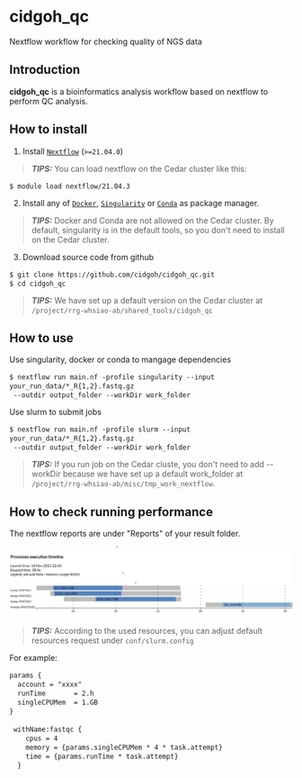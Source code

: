 # cidgoh_qc
Nextflow workflow for checking quality of NGS data

## Introduction

**cidgoh_qc** is a bioinformatics analysis workflow based on nextflow to perform QC analysis.

## How to install

1. Install [`Nextflow`](https://www.nextflow.io/docs/latest/getstarted.html#installation) (`>=21.04.0`)

> **_TIPS:_**  You can load nextflow on the Cedar cluster like this: 

``` 
$ module load nextflow/21.04.3 
```


2. Install any of [`Docker`](https://docs.docker.com/engine/installation/), [`Singularity`](https://www.sylabs.io/guides/3.0/user-guide/) or [`Conda`](https://conda.io/miniconda.html) as package manager. 

> **_TIPS:_**  Docker and Conda are not allowed on the Cedar cluster. By default, singularity is in the default tools, so you don't need to install on the Cedar cluster.


3. Download source code from github

``` 
$ git clone https://github.com/cidgoh/cidgoh_qc.git
$ cd cidgoh_qc
```

> **_TIPS:_**  We have set up a default version on the Cedar cluster at `/project/rrg-whsiao-ab/shared_tools/cidgoh_qc`

## How to use

Use singularity, docker or conda to mangage dependencies

```
$ nextflow run main.nf -profile singularity --input your_run_data/*_R{1,2}.fastq.gz
 --outdir output_folder --workDir work_folder

```


Use slurm to submit jobs

```
$ nextflow run main.nf -profile slurm --input your_run_data/*_R{1,2}.fastq.gz
 --outdir output_folder --workDir work_folder

```

> **_TIPS:_**  If you run job on the Cedar cluste, you don't need to add --workDir because we have set up a default work_folder at `/project/rrg-whsiao-ab/misc/tmp_work_nextflow`.



## How to check running performance

The nextflow reports are under "Reports" of your result folder.

 ![timeline](/imgs/timeline.png)

> **_TIPS:_**  According to the used resources, you can adjust default resources request under `conf/slurm.config`

For example:
```
params {
  account = "xxxx"
  runTime       = 2.h
  singleCPUMem  = 1.GB 
}

 withName:fastqc {
    cpus = 4
    memory = {params.singleCPUMem * 4 * task.attempt}
    time = {params.runTime * task.attempt}
  }
```



